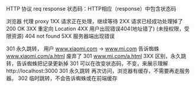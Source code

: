 HTTP 协议 req response
状态码：HTTP相应（response）中包含状态码

浏览器 代理 proxy
1XX 请求正在处理，继续等待
2XX 请求已经成功处理掉了  200 OK
3XX 重定向 Location 
4XX 用户出现错误404(地址错了) (未授权限，受限资源) 404 not found
5XX 服务器端出现错误

301 永久跳转，
用户 www.xiaomi.com -> www.mi.com
告诉蜘蛛
www.xiaomi.com/a.html 
废弃了 301 www.mi.com/a.html
3XX  区别，永久跳转，告诉蜘蛛把记录更新掉
301 可以在改变状态码，不变，来展示理解
http://localhost:3000  301 永久跳转
再次访问，浏览器有缓存，不需要再走服务器。
302 临时跳转，不会告诉蜘蛛或在前端缓存

